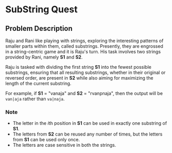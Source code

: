 # SubString Quest

## Problem Description

Raju and Rani like playing with strings, exploring the interesting patterns of smaller parts within them, called substrings.
Presently, they are engrossed in a string-centric game and it is Raju's turn. His task involves two strings provided by Rani, namely **S1** and **S2**. 

Raju is tasked with dividing the first string **S1** into the fewest possible substrings, ensuring that all resulting substrings, whether in their original or reversed order, are present in **S2** while also aiming for maximizing the length of the current substring.

For example, if **S1** = "vanaja" and **S2** = "rvanpnaja", then the output will be `van|aja` rather than `va|naja`.

### Note

- The letter in the *i*th position in **S1** can be used in exactly one substring of **S1**.
- The letters from **S2** can be reused any number of times, but the letters from **S1** can be used only once.
- The letters are case sensitive in both the strings.
